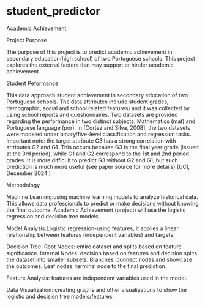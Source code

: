 # student_predictor
Academic Achievement

Project Purpose

The purpose of this project is to predict academic achievement in secondary education(high school) of two Portuguese schools. This project explores the external factors that may support or hinder academic achievement.

Student Peformance

This data approach student achievement in secondary education of two Portuguese schools. The data attributes include student grades, demographic, social and school related features) and it was collected by using school reports and questionnaires. Two datasets are provided regarding the performance in two distinct subjects: Mathematics (mat) and Portuguese language (por). In [Cortez and Silva, 2008], the two datasets were modeled under binary/five-level classification and regression tasks. Important note: the target attribute G3 has a strong correlation with attributes G2 and G1. This occurs because G3 is the final year grade (issued at the 3rd period), while G1 and G2 correspond to the 1st and 2nd period grades. It is more difficult to predict G3 without G2 and G1, but such prediction is much more useful (see paper source for more details).(UCI, December 2024.)

Methodology

Machine Learning:using machine learning models to analyze historical data. This allows data professionals to predict or make decisions without knowing the final outcome. Academic Achievement (project) will use the logistic regression and decision tree models.

Model Analysis:Logistic regression-using features, it applies a linear relationship between features (independent variables) and targets.

Decision Tree: Root Nodes: entire dataset and splits based on feature significance. Internal Nodes: decision based on features and decision splits the dataset into smaller subsets. Branches: connect nodes and showcase the outcomes. Leaf nodes: terminal node to the final prediction.

Feature Analysis: features are independent variables used in the model.

Data Visualization: creating graphs and other visualizations to show the logistic and decision tree models/features.


